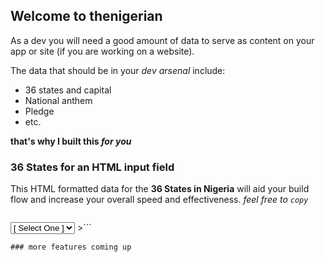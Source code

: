 ## Welcome to thenigerian

As a dev you will need a good amount of data to serve as content on your app or site (if you are working on a website).

The data that should be in your _dev arsenal_ include:
- 36 states and capital
- National anthem
- Pledge
- etc.


**that's why I built this _for you_**

### 36 States for an HTML input field

This HTML formatted data for the **36 States in Nigeria** will aid your build flow and increase your overall speed and effectiveness.
_feel free to `copy`_

>```html
<select name="state" id="state">
  <option value="" selected> [ Select One ] </option>
  <option value="Abia">Abia</option>
  <option value="Adamawa">Adamawa</option>
  <option value="Akwa Ibom">Akwa Ibom</option>
  <option value="Anambra">Anambra</option>
  <option value="Bauchi">Bauchi</option>
  <option value="Bayelsa">Bayelsa</option>
  <option value="Benue">Benue</option>
  <option value="Borno">Borno</option>
  <option value="Cross River">Cross River</option>
  <option value="Delta">Delta</option>
  <option value="Ebonyi">Ebonyi</option>
  <option value="Edo">Edo</option>
  <option value="Ekiti">Ekiti</option>
  <option value="Enugu">Enugu</option>
  <option value="FCT - Abuja">FCT - Abuja</option>
  <option value="Gombe">Gombe</option>
  <option value="Imo">Imo</option>
  <option value="Jigawa">Jigawa</option>
  <option value="Kaduna">Kaduna</option>
  <option value="Kano">Kano</option>
  <option value="Katsina">Katsina</option>
  <option value="Kebbi">Kebbi</option>
  <option value="Kogi">Kogi</option>
  <option value="Kwara">Kwara</option>
  <option value="Lagos">Lagos</option>
  <option value="Nasarawa">Nasarawa</option>
  <option value="Niger">Niger</option>
  <option value="Ogun">Ogun</option>
  <option value="Ondo">Ondo</option>
  <option value="Osun">Osun</option>
  <option value="Oyo">Oyo</option>
  <option value="Plateau">Plateau</option>
  <option value="Rivers">Rivers </option>
  <option value="Sokoto">Sokoto</option>
  <option value="Taraba">Taraba</option>
  <option value="Yobe">Yobe</option>
  <option value="Zamfara">Zamfara</option>
</select>
>```

`### more features coming up`
